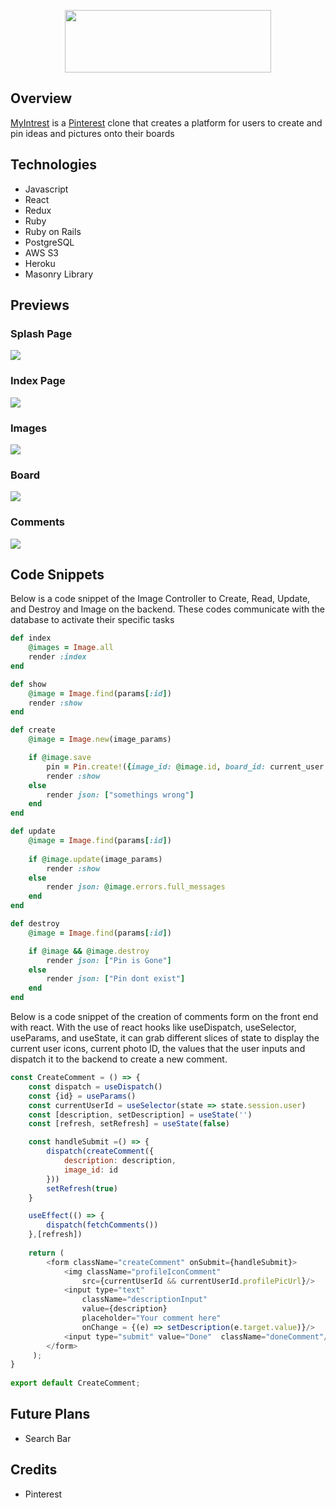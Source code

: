 <p align="center">
  <img width="330" height="100" src="https://github.com/DLi53/MyIntrest/blob/main/app/assets/images/MainLogo.png">
</p>

## Overview

[MyIntrest](https://myintrest.herokuapp.com/#/) is a [Pinterest](https://www.pinterest.com/) clone that creates a platform for users to create and pin ideas and pictures onto their boards 

## Technologies

* Javascript
* React
* Redux
* Ruby
* Ruby on Rails
* PostgreSQL
* AWS S3
* Heroku
* Masonry Library

## Previews

### Splash Page

![](https://github.com/DLi53/MyIntrest/blob/main/app/assets/images/SplashPage.gif)


### Index Page

![](https://github.com/DLi53/MyIntrest/blob/main/app/assets/images/IndexPage.gif)

### Images

![](https://github.com/DLi53/MyIntrest/blob/main/app/assets/images/ImageCRUD.gif)

### Board

![](https://github.com/DLi53/MyIntrest/blob/main/app/assets/images/BoardsPic.png)

### Comments

![](https://github.com/DLi53/MyIntrest/blob/main/app/assets/images/Comments.gif)


## Code Snippets 

Below is a code snippet of the Image Controller to Create, Read, Update, and Destroy and Image on the backend. These codes communicate with the database to activate their specific tasks

```ruby
def index
    @images = Image.all
    render :index
end

def show
    @image = Image.find(params[:id])
    render :show
end

def create
    @image = Image.new(image_params)

    if @image.save
        pin = Pin.create!({image_id: @image.id, board_id: current_user.boards.first.id})
        render :show
    else
        render json: ["somethings wrong"]
    end
end

def update
    @image = Image.find(params[:id])
    
    if @image.update(image_params)
        render :show
    else
        render json: @image.errors.full_messages
    end
end

def destroy
    @image = Image.find(params[:id])

    if @image && @image.destroy
        render json: ["Pin is Gone"]
    else
        render json: ["Pin dont exist"]
    end
end
```

Below is a code snippet of the creation of comments form on the front end with react. With the use of react hooks like useDispatch, useSelector, useParams, and useState, it can grab different slices of state to display the current user icons, current photo ID, the values that the user inputs and dispatch it to the backend to create a new comment.

```javascript
const CreateComment = () => {
    const dispatch = useDispatch()
    const {id} = useParams()
    const currentUserId = useSelector(state => state.session.user)
    const [description, setDescription] = useState('')
    const [refresh, setRefresh] = useState(false)

    const handleSubmit =() => {
        dispatch(createComment({
            description: description,
            image_id: id
        }))
        setRefresh(true)
    }

    useEffect(() => {
        dispatch(fetchComments())
    },[refresh])
    
    return ( 
        <form className="createComment" onSubmit={handleSubmit}>
            <img className="profileIconComment" 
                src={currentUserId && currentUserId.profilePicUrl}/>
            <input type="text" 
                className="descriptionInput" 
                value={description} 
                placeholder="Your comment here" 
                onChange = {(e) => setDescription(e.target.value)}/>
            <input type="submit" value="Done"  className="doneComment"/>
        </form>
     );
}
 
export default CreateComment;
```

## Future Plans

* Search Bar

## Credits

* Pinterest
